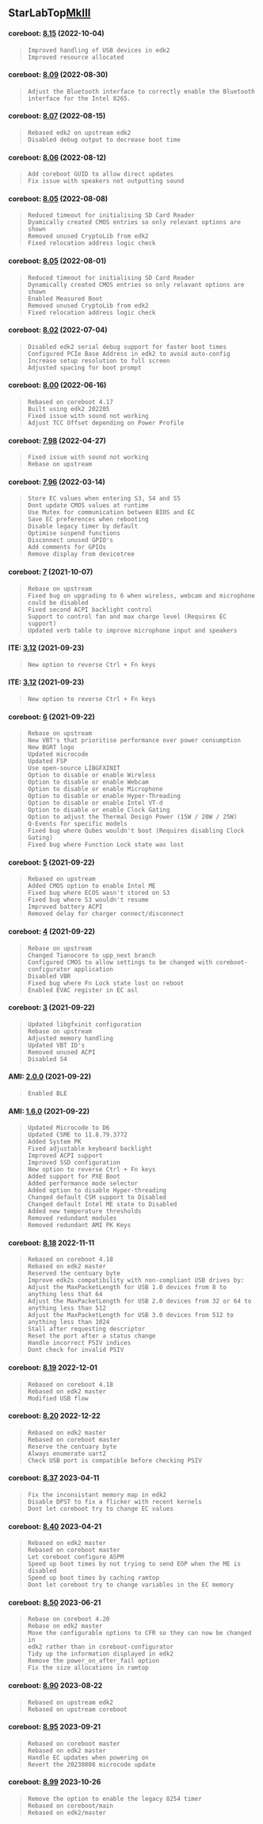 ## **StarLabTop**[MkIII](https://github.com/StarLabsLtd/firmware/tree/master/StarLabTop/MkIII)
#### coreboot: [8.15](https://github.com/StarLabsLtd/firmware/raw/master/StarLabTop/MkIII/coreboot/8.15/efi-L3.zip) (2022-10-04)
>     Improved handling of USB devices in edk2
>     Improved resource allocated

#### coreboot: [8.09](https://github.com/StarLabsLtd/firmware/raw/master/StarLabTop/MkIII/coreboot/8.09/efi-L3.zip) (2022-08-30)
>     Adjust the Bluetooth interface to correctly enable the Bluetooth
>     interface for the Intel 8265.

#### coreboot: [8.07](https://github.com/StarLabsLtd/firmware/raw/master/StarLabTop/MkIII/coreboot/8.07/efi-L3.zip) (2022-08-15)
>     Rebased edk2 on upstream edk2
>     Disabled debug output to decrease boot time

#### coreboot: [8.06](https://github.com/StarLabsLtd/firmware/raw/master/StarLabTop/MkIII/coreboot/8.06/efi-L3.zip) (2022-08-12)
>     Add coreboot GUID to allow direct updates
>     Fix issue with speakers not outputting sound

#### coreboot: [8.05](https://github.com/StarLabsLtd/firmware/raw/master/StarLabTop/MkIII/coreboot/8.05/efi-L3.zip) (2022-08-08)
>     Reduced timeout for initialising SD Card Reader
>     Dyamically created CMOS entries so only relevant options are shown
>     Removed unused CryptoLib from edk2
>     Fixed relocation address logic check

#### coreboot: [8.05](https://github.com/StarLabsLtd/firmware/raw/master/StarLabTop/MkIII/coreboot/8.05/efi-L3.zip) (2022-08-01)
>     Reduced timeout for initialising SD Card Reader
>     Dynamically created CMOS entries so only relavant options are shown
>     Enabled Measured Boot
>     Removed unused CryptoLib from edk2
>     Fixed relocation address logic check

#### coreboot: [8.02](https://github.com/StarLabsLtd/firmware/raw/master/StarLabTop/MkIII/coreboot/8.02/efi-L3.zip) (2022-07-04)
>     Disabled edk2 serial debug support for faster boot times
>     Configured PCIe Base Address in edk2 to avoid auto-config
>     Increase setup resolution to full screen
>     Adjusted spacing for boot prompt

#### coreboot: [8.00](https://github.com/StarLabsLtd/firmware/raw/master/StarLabTop/MkIII/coreboot/8.00/efi-L3.zip) (2022-06-16)
>     Rebased on coreboot 4.17
>     Built using edk2 202205
>     Fixed issue with sound not working
>     Adjust TCC Offset depending on Power Profile

#### coreboot: [7.98](https://github.com/StarLabsLtd/firmware/raw/master/StarLabTop/MkIII/coreboot/7.98/efi-L3.zip) (2022-04-27)
>     Fixed issue with sound not working
>     Rebase on upstream

#### coreboot: [7.96](https://github.com/StarLabsLtd/firmware/raw/master/StarLabTop/MkIII/coreboot/7.96/efi-L3.zip) (2022-03-14)
>     Store EC values when entering S3, S4 and S5
>     Dont update CMOS values at runtime
>     Use Mutex for communication between BIOS and EC
>     Save EC preferences when rebooting
>     Disable legacy timer by default
>     Optimise suspend functions
>     Disconnect unused GPIO's
>     Add comments for GPIOs
>     Remove display from devicetree

#### coreboot: [7](https://github.com/StarLabsLtd/firmware/raw/master/StarLabTop/MkIII/coreboot/7/efi-L3.zip) (2021-10-07)
>     Rebase on upstream
>     Fixed bug on upgrading to 6 when wireless, webcam and microphone could be disabled
>     Fixed second ACPI backlight control
>     Support to control fan and max charge level (Requires EC support)
>     Updated verb table to improve microphone input and speakers

#### ITE: [3.12](https://github.com/StarLabsLtd/firmware/raw/master/StarLabTop/MkIII/ITE/3.12/efi-L3.zip) (2021-09-23)
>     New option to reverse Ctrl + Fn keys

#### ITE: [3.12](https://github.com/StarLabsLtd/firmware/raw/master/StarLabTop/MkIII/ITE/3.12/efi-L3.zip) (2021-09-23)
>     New option to reverse Ctrl + Fn keys

#### coreboot: [6](https://github.com/StarLabsLtd/firmware/raw/master/StarLabTop/MkIII/coreboot/6/efi-L3.zip) (2021-09-22)
>     Rebase on upstream
>     New VBT's that prioritise performance over power consumption
>     New BGRT logo
>     Updated microcode
>     Updated FSP
>     Use open-source LIBGFXINIT
>     Option to disable or enable Wireless
>     Option to disable or enable Webcam
>     Option to disable or enable Microphone
>     Option to disable or enable Hyper-Threading
>     Option to disable or enable Intel VT-d
>     Option to disable or enable Clock Gating
>     Option to adjust the Thermal Design Power (15W / 20W / 25W)
>     Q-Events for specific models
>     Fixed bug where Qubes wouldn't boot (Requires disabling Clock Gating)
>     Fixed bug where Function Lock state was lost

#### coreboot: [5](https://github.com/StarLabsLtd/firmware/raw/master/StarLabTop/MkIII/coreboot/5/efi-L3.zip) (2021-09-22)
>     Rebased on upstream
>     Added CMOS option to enable Intel ME
>     Fixed bug where ECOS wasn't stored on S3
>     Fixed bug where S3 wouldn't resume
>     Improved battery ACPI
>     Removed delay for charger connect/disconnect

#### coreboot: [4](https://github.com/StarLabsLtd/firmware/raw/master/StarLabTop/MkIII/coreboot/4/efi-L3.zip) (2021-09-22)
>     Rebase on upstream
>     Changed Tianocore to upp_next branch
>     Configured CMOS to allow settings to be changed with coreboot-configurator application
>     Disabled VBR
>     Fixed bug where Fn Lock state lost on reboot
>     Enabled EVAC register in EC asl

#### coreboot: [3](https://github.com/StarLabsLtd/firmware/raw/master/StarLabTop/MkIII/coreboot/3/efi-L3.zip) (2021-09-22)
>     Updated libgfxinit configuration
>     Rebase on upstream
>     Adjusted memory handling
>     Updated VBT ID's
>     Removed unused ACPI
>     Disabled S4

#### AMI: [2.0.0](https://github.com/StarLabsLtd/firmware/raw/master/StarLabTop/MkIII/AMI/2.0.0/efi-L3.zip) (2021-09-22)
>     Enabled BLE

#### AMI: [1.6.0](https://github.com/StarLabsLtd/firmware/raw/master/StarLabTop/MkIII/AMI/1.6.0/efi-L3.zip) (2021-09-22)
>     Updated Microcode to D6
>     Updated CSME to 11.8.79.3772
>     Added System PK
>     Fixed adjustable keyboard backlight
>     Improved ACPI support
>     Improved SSD configuration
>     New option to reverse Ctrl + Fn keys
>     Added support for PXE Boot
>     Added performance mode selector
>     Added option to disable Hyper-threading
>     Changed default CSM support to Disabled
>     Changed default Intel ME state to Disabled
>     Added new temperature thresholds
>     Removed redundant modules
>     Removed redundant AMI PK Keys

#### coreboot: [8.18](https://github.com/StarLabsLtd/firmware/raw/master/LabTop/MkIII/coreboot/8.18/coreboot-L3.cab) 2022-11-11
>     Rebased on coreboot 4.18
>     Rebased on edk2 master
>     Reserved the centuary byte
>     Improve edk2s compatibility with non-compliant USB drives by:
>     Adjust the MaxPacketLength for USB 1.0 devices from 8 to anything less that 64
>     Adjust the MaxPacketLength for USB 2.0 devices from 32 or 64 to anything less than 512
>     Adjust the MaxPacketLength for USB 3.0 devices from 512 to anything less than 1024
>     Stall after requesting descriptor
>     Reset the port after a status change
>     Handle incorrect PSIV indices
>     Dont check for invalid PSIV


#### coreboot: [8.19](https://github.com/StarLabsLtd/firmware/raw/master/LabTop/MkIII/coreboot/8.19/coreboot-L3.cab) 2022-12-01
>     Rebased on coreboot 4.18
>     Rebased on edk2 master
>     Modified USB flow


#### coreboot: [8.20](https://github.com/StarLabsLtd/firmware/raw/master/LabTop/MkIII/coreboot/8.20/coreboot-L3.cab) 2022-12-22
>     Rebased on edk2 master
>     Rebased on coreboot master
>     Reserve the centuary byte
>     Always enumerate uart2
>     Check USB port is compatible before checking PSIV


#### coreboot: [8.37](https://github.com/StarLabsLtd/firmware/raw/master/LabTop/MkIII/coreboot/8.37/coreboot-L3.cab) 2023-04-11
>     Fix the inconsistant memory map in edk2
>     Disable DPST to fix a flicker with recent kernels
>     Dont let coreboot try to change EC values


#### coreboot: [8.40](https://github.com/StarLabsLtd/firmware/raw/master/LabTop/MkIII/coreboot/8.40/coreboot-L3.cab) 2023-04-21
>     Rebased on edk2 master
>     Rebased on coreboot master
>     Let coreboot configure ASPM
>     Speed up boot times by not trying to send EOP when the ME is disabled
>     Speed up boot times by caching ramtop
>     Dont let coreboot try to change variables in the EC memory


#### coreboot: [8.50](https://github.com/StarLabsLtd/firmware/raw/master/LabTop/MkIII/coreboot/8.50/coreboot-L3.cab) 2023-06-21
>     Rebase on coreboot 4.20
>     Rebase on edk2 master
>     Move the configurable options to CFR so they can now be changed in
>     edk2 rather than in coreboot-configurator
>     Tidy up the information displayed in edk2
>     Remove the power_on_after_fail option
>     Fix the size allocations in ramtop


#### coreboot: [8.90](https://github.com/StarLabsLtd/firmware/raw/master/LabTop/MkIII/coreboot/8.90/coreboot-L3.cab) 2023-08-22
>     Rebased on upstream edk2
>     Rebased on upstream coreboot


#### coreboot: [8.95](https://github.com/StarLabsLtd/firmware/raw/master/LabTop/MkIII/coreboot/8.95/coreboot-L3.cab) 2023-09-21
>     Rebased on coreboot master
>     Rebased on edk2 master
>     Handle EC updates when powering on
>     Revert the 20230808 microcode update
>     


#### coreboot: [8.99](https://github.com/StarLabsLtd/firmware/raw/master/LabTop/MkIII/coreboot/8.99/https://github.com/StarLabsLtd/firmware/raw/master/LabTop/MkIII/coreboot/8.99/8.99.rom) 2023-10-26
>     Remove the option to enable the legacy 8254 timer
>     Rebased on coreboot/main
>     Rebased on edk2/master


